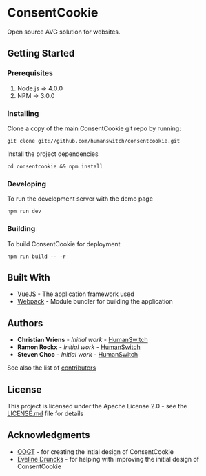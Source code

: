 # ConsentCookie

Open source AVG solution for websites.

## Getting Started

### Prerequisites

1. Node.js => 4.0.0
2. NPM => 3.0.0

### Installing

Clone a copy of the main ConsentCookie git repo by running:

```
git clone git://github.com/humanswitch/consentcookie.git
```

Install the project dependencies

```
cd consentcookie && npm install
```

### Developing

To run the development server with the demo page
```
npm run dev
```

### Building

To build ConsentCookie for deployment
```
npm run build -- -r
```

## Built With

* [VueJS](https://vuejs.org/v2/guide/) - The application framework used
* [Webpack](https://webpack.js.org/) - Module bundler for building the application

## Authors

* **Christian Vriens** - *Initial work* - [HumanSwitch](https://github.com/humanswitch)
* **Ramon Rockx** - *Initial work* - [HumanSwitch](https://github.com/humanswitch)
* **Steven Choo** - *Initial work* - [HumanSwitch](https://github.com/humanswitch)

See also the list of [contributors](https://github.com/humanswitch/consentcookie/contributors)

## License

This project is licensed under the Apache License 2.0 - see the [LICENSE.md](LICENSE.md) file for details

## Acknowledgments

* [OOGT](https://oogt.nl/) -  for creating the intial design of ConsentCookie
* [Eveline Druncks](https://evelinedruncks.com/) - for helping with improving the initial design of ConsentCookie
